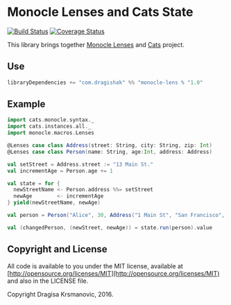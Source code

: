 # Monocle Lenses and Cats State

[![Build Status](https://travis-ci.org/dragisak/monocle-cats.svg)](https://travis-ci.org/dragisak/monocle-cats) [![Coverage Status](https://coveralls.io/repos/dragisak/monocle-cats/badge.svg?branch=master&service=github)](https://coveralls.io/github/dragisak/monocle-cats?branch=master)

This library brings together [Monocle Lenses](https://github.com/julien-truffaut/Monocle)  and [Cats](https://github.com/non/cats) project.

## Use

```scala
libraryDependencies += "com.dragishak" %% "monocle-lens % "1.0"
```

## Example

```scala
import cats.monocle.syntax._
import cats.instances.all._
import monocle.macros.Lenses

@Lenses case class Address(street: String, city: String, zip: Int)
@Lenses case class Person(name: String, age:Int, address: Address)

val setStreet = Address.street := "13 Main St."
val incrementAge = Person.age += 1

val state = for {
  newStreetName <- Person.address %%= setStreet
  newAge        <- incrementAge
} yield(newStreetName, newAge)

val person = Person("Alice", 30, Address("1 Main St", "San Francisco", 94123))

val (changedPerson, (newStreet, newAge)) = state.run(person).value

```

## Copyright and License

All code is available to you under the MIT license, available at [http://opensource.org/licenses/MIT](http://opensource.org/licenses/MIT) and also
in the LICENSE file.

Copyright Dragisa Krsmanovic, 2016.
